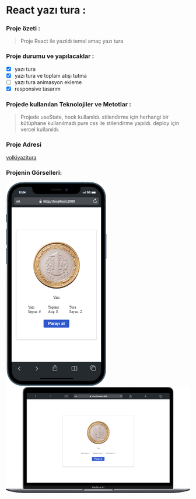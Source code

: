# React yazı tura :

### Proje özeti :

> Proje React ile yazıldı temel amaç yazı tura

### Proje durumu ve yapılacaklar :

- [x] yazı tura
- [x] yazı tura ve toplam atışı tutma
- [ ] yazı tura animasyon ekleme
- [x] responsive tasarım

### Projede kullanılan Teknolojiler ve Metotlar :

> Projede useState, hook kullanıldı.
> stilendirme için herhangi bir kütüphane kullanılmadı pure css ile stilendirme yapıldı.
> deploy için vercel kullanıldı.

### Proje Adresi

[volkiyazitura](https://volkiyazitura.vercel.app/)

### Projenin Görselleri:

![ekran görüntüsü](src/img/mobile.png)
![ekran görüntüsü](src/img/desktop.png)
